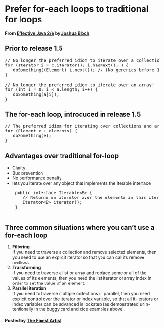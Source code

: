 # Prefer for-each loops to traditional for loops

#### From <u>[Effective Java 2/e](https://books.google.co.kr/books/about/Effective_Java.html?id=ka2VUBqHiWkC&hl=en)</u> by <u>[Joshua Bloch](https://en.wikipedia.org/wiki/Joshua_Bloch)</u>

## Prior to release 1.5
<pre class="prettyprint">
// No longer the preferred idiom to iterate over a collection!
for (Iterator i = c.iterator(); i.hasNext(); ) {
   doSomething((Element) i.next()); // (No generics before 1.5)
}

// No longer the preferred idiom to iterate over an array!
for (int i = 0; i &lt; a.length; i++) {
   doSomething(a[i]);
}
</pre>

## The for-each loop, introduced in release 1.5
<pre class="prettyprint">
// The preferred idiom for iterating over collections and arrays
for (Element e : elements) {
   doSomething(e);
}
</pre>

## Advantages over traditional for-loop
* Clarity
* Bug prevention
* No performance penalty
* lets you iterate over any object that implements the Iterable interface  
   <pre class="prettyprint">
   public interface Iterable&lt;E&gt; {
      // Returns an iterator over the elements in this iterable
      Iterator&lt;E&gt; iterator();
   }
   </pre>

## Three common situations where you can’t use a for-each loop
1. **Filtering**  
   If you need to traverse a collection and remove selected elements, then you need to use an explicit iterator so that you can call its remove method.
2. **Transforming**  
   If you need to traverse a list or array and replace some or all of the values of its elements, then you need the list iterator or array index in order to set the value of an element.
3. **Parallel iteration**  
   If you need to traverse multiple collections in parallel, then you need explicit control over the iterator or index variable, so that all it- erators or index variables can be advanced in lockstep (as demonstrated unin- tentionally in the buggy card and dice examples above).

#### Posted by <u>[The Finest Artist](http://thefinestartist.com)</u>
